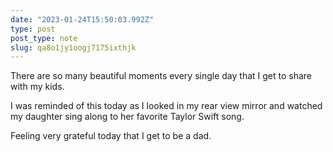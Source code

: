 ```yaml
---
date: "2023-01-24T15:50:03.992Z"
type: post 
post_type: note
slug: qa8o1jy1oogj7175ixthjk
---
```

There are so many beautiful moments every single day that I get to share with my kids.

I was reminded of this today as I looked in my rear view mirror and watched my daughter sing along to her favorite Taylor Swift song. 

Feeling very grateful today that I get to be a dad. 
